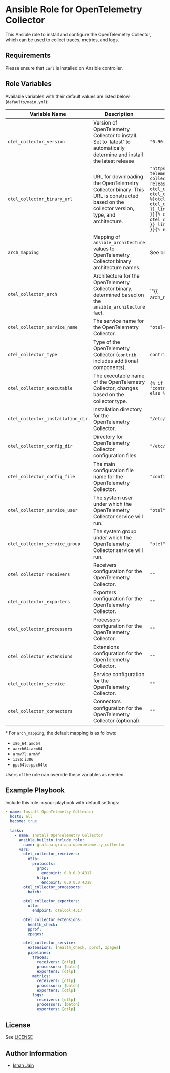 # Ansible Role for OpenTelemetry Collector

This Ansible role to install and configure the OpenTelemetry Collector, which can be used to collect traces, metrics, and logs.

## Requirements

Please ensure that `curl` is installed on Ansible controller.

## Role Variables

Available variables with their default values are listed below (`defaults/main.yml`):

| Variable Name | Description | Default Value |
|---------------|-------------|---------------|
| `otel_collector_version` | Version of OpenTelemetry Collector to install. Set to 'latest' to automatically determine and install the latest release | `"0.90.1"` |
| `otel_collector_binary_url` | URL for downloading the OpenTelemetry Collector binary. This URL is constructed based on the collector version, type, and architecture. | `"https://github.com/open-telemetry/opentelemetry-collector-releases/releases/download/v{{ otel_collector_version }}/{% if otel_collector_type == 'contrib' %}otelcol-contrib_{{ otel_collector_version }}_linux_{{ otel_collector_arch }}{% else %}otelcol_{{ otel_collector_version }}_linux_{{ otel_collector_arch }}{% endif %}.tar.gz"` |
| `arch_mapping` | Mapping of `ansible_architecture` values to OpenTelemetry Collector binary architecture names. | See below\* |
| `otel_collector_arch` | Architecture for the OpenTelemetry Collector binary, determined based on the `ansible_architecture` fact. | `"{{ arch_mapping[ansible_architecture] | default('amd64') }}"` |
| `otel_collector_service_name` | The service name for the OpenTelemetry Collector. | `"otel-collector"` |
| `otel_collector_type` | Type of the OpenTelemetry Collector (`contrib` includes additional components). | `contrib` |
| `otel_collector_executable` | The executable name of the OpenTelemetry Collector, changes based on the collector type. | `{% if otel_collector_type == 'contrib' %}otelcol-contrib{% else %}otelcol{% endif %}` |
| `otel_collector_installation_dir` | Installation directory for the OpenTelemetry Collector. | `"/etc/otel-collector"` |
| `otel_collector_config_dir` | Directory for OpenTelemetry Collector configuration files. | `"/etc/otel-collector"` |
| `otel_collector_config_file` | The main configuration file name for the OpenTelemetry Collector. | `"config.yaml"` |
| `otel_collector_service_user` | The system user under which the OpenTelemetry Collector service will run. | `"otel"` |
| `otel_collector_service_group` | The system group under which the OpenTelemetry Collector service will run. | `"otel"` |
| `otel_collector_receivers` | Receivers configuration for the OpenTelemetry Collector. | `""` |
| `otel_collector_exporters` | Exporters configuration for the OpenTelemetry Collector. | `""` |
| `otel_collector_processors` | Processors configuration for the OpenTelemetry Collector. | `""` |
| `otel_collector_extensions` | Extensions configuration for the OpenTelemetry Collector. | `""` |
| `otel_collector_service` | Service configuration for the OpenTelemetry Collector. | `""` |
| `otel_collector_connectors` | Connectors configuration for the OpenTelemetry Collector (optional). | `""` |

\* For `arch_mapping`, the default mapping is as follows:
- `x86_64`: `amd64`
- `aarch64`: `arm64`
- `armv7l`: `armhf`
- `i386`: `i386`
- `ppc64le`: `ppc64le`

Users of the role can override these variables as needed.

## Example Playbook

Include this role in your playbook with default settings:

```yaml
- name: Install OpenTelemetry Collector
  hosts: all
  become: true

  tasks: 
    - name: Install OpenTelemetry Collector
      ansible.builtin.include_role:
        name: grafana.grafana.opentelemetry_collector
      vars:
        otel_collector_receivers:
          otlp:
            protocols:
              grpc:
                endpoint: 0.0.0.0:4317
              http:
                endpoint: 0.0.0.0:4318
        otel_collector_processors:
          batch:

        otel_collector_exporters:
          otlp:
            endpoint: otelcol:4317

        otel_collector_extensions:
          health_check:
          pprof:
          zpages:

        otel_collector_service:
          extensions: [health_check, pprof, zpages]
          pipelines:
            traces:
              receivers: [otlp]
              processors: [batch]
              exporters: [otlp]
            metrics:
              receivers: [otlp]
              processors: [batch]
              exporters: [otlp]
            logs:
              receivers: [otlp]
              processors: [batch]
              exporters: [otlp]

```

## License

See [LICENSE](https://github.com/grafana/grafana-ansible-collection/blob/main/LICENSE)

## Author Information

-   [Ishan Jain](https://github.com/ishanjainn)
